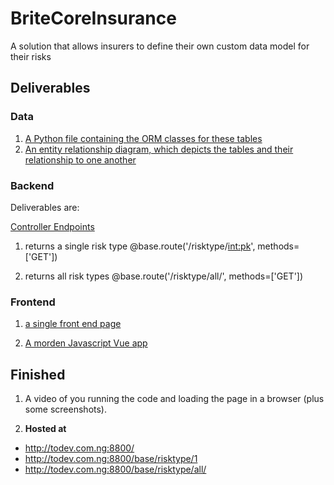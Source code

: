 # BriteCoreInsurance
A solution that allows insurers to define their own custom data model for their risks

## Deliverables

### Data
1. [A Python file containing the ORM classes for these tables](app/base/models.py)
2. [An entity relationship diagram, which depicts the tables and their relationship to one another](./EERD.png)

### Backend

Deliverables are:

[Controller Endpoints](app/base/controllers.py)

1. returns a single risk type
@base.route('/risktype/<int:pk>', methods=['GET'])

2. returns all risk types
@base.route('/risktype/all/', methods=['GET'])


### Frontend

1. [a single front end page](app/templates/base/index.html)

2. [A morden Javascript Vue app](app/base/static/app.vue.js)


## Finished

1. A video of you running the code and loading the page in a browser (plus some screenshots).

2. **Hosted at** 
- http://todev.com.ng:8800/
- http://todev.com.ng:8800/base/risktype/1
- http://todev.com.ng:8800/base/risktype/all/
